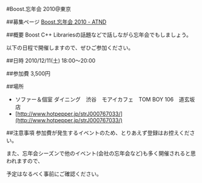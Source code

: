 #Boost.忘年会 2010@東京

##募集ページ
[Boost.忘年会 2010 - ATND](http://atnd.org/events/9786)


##概要
Boost C++ Librariesの話題などで話しながら忘年会でもしましょう。

以下の日程で開催しますので、ぜひご参加ください。


##日時
2010/12/11(土) 18:00～20:00


##参加費
3,500円


##場所
- ソファー＆個室 ダイニング　渋谷　モアイカフェ　TOM BOY 106　道玄坂店
- [http://www.hotpepper.jp/strJ000767033/](http://www.hotpepper.jp/strJ000767033/)


##注意事項
参加費が発生するイベントのため、とりあえず登録はお控えください。

また、忘年会シーズンで他のイベント(会社の忘年会など)も多く開催されると思われますので、

予定はなるべく事前にご確認ください。

